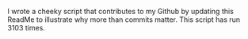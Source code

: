 I wrote a cheeky script that contributes to my Github by updating this ReadMe to illustrate why more than commits matter. This script has run 3103 times.